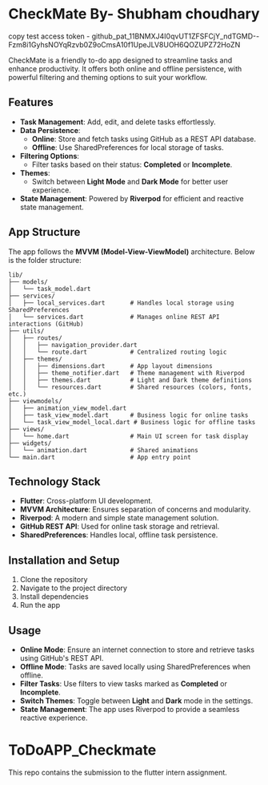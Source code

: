 CheckMate By- Shubham choudhary
=========


copy test access token - github_pat_11BNMXJ4I0qvUT1ZFSFCjY_ndTGMD--Fzm8i1GyhsNOYqRzvb0Z9oCmsA10f1UpeJLV8UOH6QOZUPZ72HoZN

CheckMate is a friendly to-do app designed to streamline tasks and enhance productivity. It offers both online and offline persistence, with powerful filtering and theming options to suit your workflow.

Features
--------
- **Task Management**: Add, edit, and delete tasks effortlessly.
- **Data Persistence**:
  - **Online**: Store and fetch tasks using GitHub as a REST API database.
  - **Offline**: Use SharedPreferences for local storage of tasks.
- **Filtering Options**:
  - Filter tasks based on their status: **Completed** or **Incomplete**.
- **Themes**:
  - Switch between **Light Mode** and **Dark Mode** for better user experience.
- **State Management**: Powered by **Riverpod** for efficient and reactive state management.

App Structure
-------------

The app follows the **MVVM (Model-View-ViewModel)** architecture. Below is the folder structure:

```
lib/
├── models/
│   └── task_model.dart
├── services/
│   ├── local_services.dart       # Handles local storage using SharedPreferences
│   └── services.dart             # Manages online REST API interactions (GitHub)
├── utils/
│   ├── routes/
│   │   ├── navigation_provider.dart
│   │   └── route.dart            # Centralized routing logic
│   ├── themes/
│   │   ├── dimensions.dart       # App layout dimensions
│   │   ├── theme_notifier.dart   # Theme management with Riverpod
│   │   ├── themes.dart           # Light and Dark theme definitions
│   │   └── resources.dart        # Shared resources (colors, fonts, etc.)
├── viewmodels/
│   ├── animation_view_model.dart
│   ├── task_view_model.dart      # Business logic for online tasks
│   └── task_view_model_local.dart # Business logic for offline tasks
├── views/
│   └── home.dart                 # Main UI screen for task display
├── widgets/
│   └── animation.dart            # Shared animations
└── main.dart                     # App entry point
```

Technology Stack
----------------

- **Flutter**: Cross-platform UI development.
- **MVVM Architecture**: Ensures separation of concerns and modularity.
- **Riverpod**: A modern and simple state management solution.
- **GitHub REST API**: Used for online task storage and retrieval.
- **SharedPreferences**: Handles local, offline task persistence.

Installation and Setup
----------------------

1. Clone the repository
2. Navigate to the project directory
3. Install dependencies
4. Run the app
   
Usage
-----

- **Online Mode**: Ensure an internet connection to store and retrieve tasks using GitHub's REST API.
- **Offline Mode**: Tasks are saved locally using SharedPreferences when offline.
- **Filter Tasks**: Use filters to view tasks marked as **Completed** or **Incomplete**.
- **Switch Themes**: Toggle between **Light** and **Dark** mode in the settings.
- **State Management**: The app uses Riverpod to provide a seamless reactive experience.



# ToDoAPP_Checkmate
This repo contains the submission to the flutter intern assignment.
